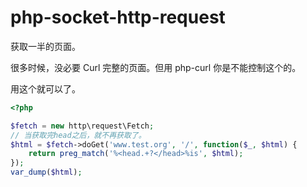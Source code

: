 php-socket-http-request
=======================

获取一半的页面。

很多时候，没必要 Curl 完整的页面。但用 php-curl 你是不能控制这个的。

用这个就可以了。

```php
<?php

$fetch = new http\request\Fetch;
// 当获取完head之后，就不再获取了。
$html = $fetch->doGet('www.test.org', '/', function($_, $html) {
    return preg_match('%<head.+?</head>%is', $html);
});
var_dump($html);
```
